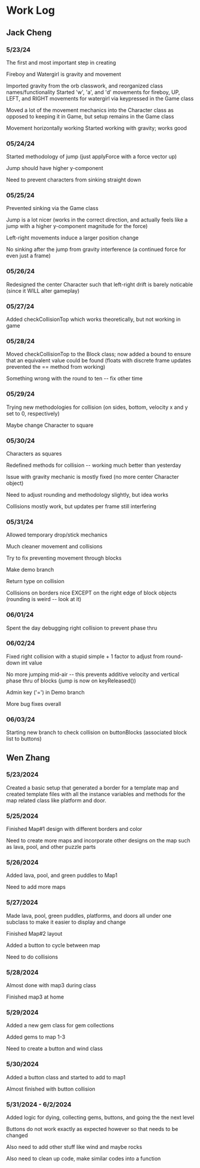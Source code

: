 # Work Log

## Jack Cheng


### 5/23/24

The first and most important step in creating

Fireboy and Watergirl is gravity and movement

Imported gravity from the orb classwork, and reorganized class names/functionality Started 'w', 'a', and 'd' movements for fireboy, UP, LEFT, and RIGHT movements for watergirl via keypressed in the Game class

Moved a lot of the movement mechanics into the Character class as opposed to keeping it in Game, but setup remains in the Game class

Movement horizontally working Started working with gravity; works good

### 05/24/24

Started methodology of jump (just applyForce with a force vector up) 

Jump should have higher y-component

Need to prevent characters from sinking straight down

### 05/25/24

Prevented sinking via the Game class

Jump is a lot nicer (works in the correct direction, and actually feels like a jump with a higher y-component magnitude for the force)

Left-right movements induce a larger position change

No sinking after the jump from gravity interference (a continued force for even just a frame)

### 05/26/24

Redesigned the center Character such that left-right drift is barely noticable (since it WILL alter gameplay)

### 05/27/24

Added checkCollisionTop which works theoretically, but not working in game

### 05/28/24

Moved checkCollisionTop to the Block class; now added a bound to ensure that an equivalent value could be found (floats with discrete frame updates prevented the == method from working)

Something wrong with the round to ten -- fix other time

### 05/29/24

Trying new methodologies for collision (on sides, bottom, velocity x and y set to 0, respectively)

Maybe change Character to square

### 05/30/24

Characters as squares

Redefined methods for collision -- working much better than yesterday

Issue with gravity mechanic is mostly fixed (no more center Character object)

Need to adjust rounding and methodology slightly, but idea works

Collisions mostly work, but updates per frame still interfering

### 05/31/24

Allowed temporary drop/stick mechanics

Much cleaner movement and collisions

Try to fix preventing movement through blocks

Make demo branch

Return type on collision

Collisions on borders nice EXCEPT on the right edge of block objects (rounding is weird -- look at it)

### 06/01/24

Spent the day debugging right collision to prevent phase thru

### 06/02/24

Fixed right collision with a stupid simple + 1 factor to adjust from round-down int value

No more jumping mid-air -- this prevents additive velocity and vertical phase thru of blocks (jump is now on keyReleased())

Admin key ('=') in Demo branch

More bug fixes overall


### 06/03/24

Starting new branch to check collision on buttonBlocks (associated block list to buttons)


## Wen Zhang

### 5/23/2024 

Created a basic setup that generated a border for a template map and created template files with all the instance variables and methods for the map related class like platform and door.

### 5/25/2024

Finished Map#1 design with different borders and color

Need to create more maps and incorporate other designs on the map such as lava, pool, and other puzzle parts

### 5/26/2024

Added lava, pool, and green puddles to Map1

Need to add more maps 

### 5/27/2024

Made lava, pool, green puddles, platforms, and doors all under one subclass to make it easier to display and change

Finished Map#2 layout

Added a button to cycle between map

Need to do collisions

### 5/28/2024

Almost done with map3 during class

Finished map3 at home

### 5/29/2024

Added a new gem class for gem collections

Added gems to map 1-3

Need to create a button and wind class

### 5/30/2024

Added a button class and started to add to map1

Almost finished with button collision

### 5/31/2024 - 6/2/2024

Added logic for dying, collecting gems, buttons, and going the the next level

Buttons do not work exactly as expected however so that needs to be changed

Also need to add other stuff like wind and maybe rocks

Also need to clean up code, make similar codes into a function
